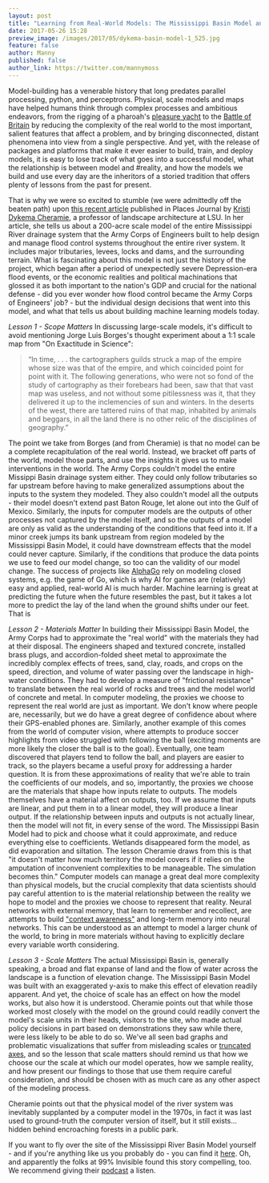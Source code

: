```yaml
---
layout: post
title: "Learning from Real-World Models: The Mississippi Basin Model and Machine Learning"
date: 2017-05-26 15:28
preview_image: /images/2017/05/dykema-basin-model-1_525.jpg
feature: false
author: Manny
published: false
author_link: https://twitter.com/mannymoss
---
```


Model-building has a venerable history that long predates parallel processing, python, and perceptrons. Physical, scale models and maps have helped humans think through complex processes and ambitious endeavors, from the rigging of a pharoah's [pleasure yacht](http://www.touregypt.net/images/touregypt/boat.jpg) to the [Battle of Britain](https://upload.wikimedia.org/wikipedia/commons/b/bf/Plotting_Table.jpg) by reducing the complexity of the real world to the most important, salient features that affect a problem, and by bringing disconnected, distant phenomena into view from a single perspective. And yet, with the release of packages and platforms that make it ever easier to build, train, and deploy models, it is easy to lose track of what goes into a successful model, what the relationship is between model and #reality, and how the models we build and use every day are the inheritors of a storied tradition that offers plenty of lessons from the past for present.

That is why we were so excited to stumble (we were admittedly off the beaten path) upon [this recent article](https://placesjournal.org/article/the-scale-of-nature-modeling-the-mississippi-river/) published in Places Journal by [Kristi Dykema Cheramie](https://placesjournal.org/author/kristi-dykema-cheramie/), a professor of landscape architecture at LSU. In her article, she tells us about a 200-acre scale model of the entire Mississippi River drainage system that the Army Corps of Engineers built to help design and manage flood control systems throughout the entire river system. It includes major tributaries, levees, locks and dams, and the surrounding terrain. What is fascinating about this model is not just the history of the project, which began after a period of unexpectedly severe Depression-era flood events, or the economic realities and political machinations that glossed it as both important to the nation's GDP and crucial for the national defense - did you ever wonder how flood control became the Army Corps of Engineers' job? - but the individual design decisions that went into this model, and what that tells us about building machine learning models today.

_Lesson 1 - Scope Matters_
In discussing large-scale models, it's difficult to avoid mentioning Jorge Luis Borges's thought experiment about a 1:1 scale map from "On Exactitude in Science":

>“In time, . . . the cartographers guilds struck a map of the empire whose size was that of the empire, and which coincided point for point with it. The following generations, who were not so fond of the study of cartography as their forebears had been, saw that that vast map was useless, and not without some pitilessness was it, that they delivered it up to the inclemencies of sun and winters. In the deserts of the west, there are tattered ruins of that map, inhabited by animals and beggars, in all the land there is no other relic of the disciplines of geography.”

The point we take from Borges (and from Cheramie) is that no model can be a complete recapitulation of the real world. Instead, we bracket off parts of the world, model those parts, and use the insights it gives us to make interventions in the world. The Army Corps couldn't model the entire Missippi Basin drainage system either. They could only follow tributaries so far upstream before having to make generalized assumptions about the inputs to the system they modeled. They also couldn't model all the outputs - their model doesn't extend past Baton Rouge, let alone out into the Gulf of Mexico. Similarly, the inputs for computer models are the outputs of other processes not captured by the model itself, and so the outputs of a model are only as valid as the understanding of the conditions that feed into it. If a minor creek jumps its bank upstream from region modeled by the Mississippi Basin Model, it could have downstream effects that the model could never capture. Similarly, if the conditions that produce the data points we use to feed our model change, so too can the validity of our model change. The success of projects like [AlphaGo](https://medium.com/@karpathy/alphago-in-context-c47718cb95a5) rely on modeling closed systems, e.g. the game of Go, which is why AI for games are (relatively) easy and applied, real-world AI is much harder. Machine learning is great at predicting the future when the future resembles the past, but it takes a lot more to predict the lay of the land when the ground shifts under our feet. That is 

_Lesson 2 - Materials Matter_
In building their Mississippi Basin Model, the Army Corps had to approximate the "real world" with the materials they had at their disposal. The engineers shaped and textured concrete, installed brass plugs, and accordion-folded sheet metal to approximate the incredibly complex effects of trees, sand, clay, roads, and crops on the speed, direction, and volume of water passing over the landscape in high-water conditions. They had to develop a measure of "frictional resistance" to translate between the real world of rocks and trees and the model world of concrete and metal. In computer modeling, the proxies we choose to represent the real world are just as important. We don't know where people are, necessarily, but we do have a great degree of confidence about where their GPS-enabled phones are. Similarly, another example of this comes from the world of computer vision, where attempts to produce soccer highlights from video struggled with following the ball (exciting moments are more likely the closer the ball is to the goal). Eventually, one team discovered that players tend to follow the ball, and players are easier to track, so the players became a useful proxy for addressing a harder question.  It is from these approximations of reality that we're able to train the coefficients of our models, and so, importantly, the proxies we choose are the materials that shape how inputs relate to outputs. The models themselves have a material affect on outputs, too. If we assume that inputs are linear, and put them in to a linear model, they will produce a linear output. If the relationship between inputs and outputs is not actually linear, then the model will not fit, in every sense of the word. The Mississippi Basin Model had to pick and choose what it could approximate, and reduce everything else to coefficients. Wetlands disappeared form the model, as did evaporation and siltation. The lesson Cheramie draws from this is that "it doesn't matter how much territory the model covers if it relies on the amputation of inconvenient complexities to be manageable. The simulation becomes thin." Computer models can manage a great deal more complexity than physical models, but the crucial complexity that data scientists should pay careful attention to is the material relationship between the reality we hope to model and the proxies we choose to represent that reality. Neural networks with external memory, that learn to remember and recollect, are attempts to build ["context awareness"](http://www.nature.com/news/google-s-ai-reasons-its-way-around-the-london-underground-1.20784) and long-term memory into neural networks. This can be understood as an attempt to model a larger chunk of the world, to bring in more materials without having to explicitly declare every variable worth considering.

_Lesson 3 - Scale Matters_
The actual Mississippi  Basin is, generally speaking, a broad and flat expanse of land and the flow of water across the landscape is a function of elevation change. The Mississippi Basin Model was built with an exaggerated y-axis to make this effect of elevation readily apparent. And yet, the choice of scale has an effect on how the model works, but also how it is understood. Cheramie points out that while those worked most closely with the model on the ground could readily convert the model's scale units in their heads, visitors to the site, who made actual policy decisions in part based on demonstrations they saw while there, were less likely to be able to do so. We've all seen bad graphs and problematic visualizations that suffer from misleading scales or [truncated axes](http://imgur.com/gallery/HZe4vKy), and so the lesson that scale matters should remind us that how we choose our the scale at which our model operates, how we sample reality, and how present our findings to those that use them require careful consideration, and should be chosen with as much care as any other aspect of the modeling process. 

 Cheramie points out that the physical model of the river system was inevitably supplanted by a computer model in the 1970s, in fact it was last used to ground-truth the computer version of itself, but it still exists... hidden behind encroaching forests in a public park.

If you want to fly over the site of the Mississippi River Basin Model yourself - and if you're anything like us you probably do - you can find it [here](https://www.google.com/maps/place/Clinton,+MS/@32.3063942,-90.3181508,526m/data=!3m1!1e3!4m5!3m4!1s0x86284ad8d8cb88a9:0xa0744b41f993bb13!8m2!3d32.3415342!4d-90.3217585). Oh, and apparently the folks at 99% Invisible found this story compelling, too. We recommend giving their [podcast](http://99percentinvisible.org/episode/americas-last-top-model/) a listen.
